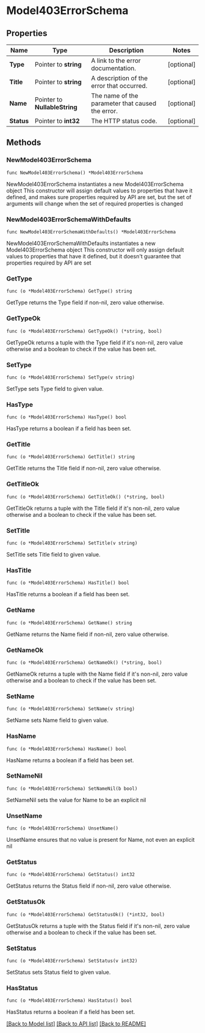 # Model403ErrorSchema

## Properties

Name | Type | Description | Notes
------------ | ------------- | ------------- | -------------
**Type** | Pointer to **string** | A link to the error documentation. | [optional] 
**Title** | Pointer to **string** | A description of the error that occurred. | [optional] 
**Name** | Pointer to **NullableString** | The name of the parameter that caused the error. | [optional] 
**Status** | Pointer to **int32** | The HTTP status code. | [optional] 

## Methods

### NewModel403ErrorSchema

`func NewModel403ErrorSchema() *Model403ErrorSchema`

NewModel403ErrorSchema instantiates a new Model403ErrorSchema object
This constructor will assign default values to properties that have it defined,
and makes sure properties required by API are set, but the set of arguments
will change when the set of required properties is changed

### NewModel403ErrorSchemaWithDefaults

`func NewModel403ErrorSchemaWithDefaults() *Model403ErrorSchema`

NewModel403ErrorSchemaWithDefaults instantiates a new Model403ErrorSchema object
This constructor will only assign default values to properties that have it defined,
but it doesn't guarantee that properties required by API are set

### GetType

`func (o *Model403ErrorSchema) GetType() string`

GetType returns the Type field if non-nil, zero value otherwise.

### GetTypeOk

`func (o *Model403ErrorSchema) GetTypeOk() (*string, bool)`

GetTypeOk returns a tuple with the Type field if it's non-nil, zero value otherwise
and a boolean to check if the value has been set.

### SetType

`func (o *Model403ErrorSchema) SetType(v string)`

SetType sets Type field to given value.

### HasType

`func (o *Model403ErrorSchema) HasType() bool`

HasType returns a boolean if a field has been set.

### GetTitle

`func (o *Model403ErrorSchema) GetTitle() string`

GetTitle returns the Title field if non-nil, zero value otherwise.

### GetTitleOk

`func (o *Model403ErrorSchema) GetTitleOk() (*string, bool)`

GetTitleOk returns a tuple with the Title field if it's non-nil, zero value otherwise
and a boolean to check if the value has been set.

### SetTitle

`func (o *Model403ErrorSchema) SetTitle(v string)`

SetTitle sets Title field to given value.

### HasTitle

`func (o *Model403ErrorSchema) HasTitle() bool`

HasTitle returns a boolean if a field has been set.

### GetName

`func (o *Model403ErrorSchema) GetName() string`

GetName returns the Name field if non-nil, zero value otherwise.

### GetNameOk

`func (o *Model403ErrorSchema) GetNameOk() (*string, bool)`

GetNameOk returns a tuple with the Name field if it's non-nil, zero value otherwise
and a boolean to check if the value has been set.

### SetName

`func (o *Model403ErrorSchema) SetName(v string)`

SetName sets Name field to given value.

### HasName

`func (o *Model403ErrorSchema) HasName() bool`

HasName returns a boolean if a field has been set.

### SetNameNil

`func (o *Model403ErrorSchema) SetNameNil(b bool)`

 SetNameNil sets the value for Name to be an explicit nil

### UnsetName
`func (o *Model403ErrorSchema) UnsetName()`

UnsetName ensures that no value is present for Name, not even an explicit nil
### GetStatus

`func (o *Model403ErrorSchema) GetStatus() int32`

GetStatus returns the Status field if non-nil, zero value otherwise.

### GetStatusOk

`func (o *Model403ErrorSchema) GetStatusOk() (*int32, bool)`

GetStatusOk returns a tuple with the Status field if it's non-nil, zero value otherwise
and a boolean to check if the value has been set.

### SetStatus

`func (o *Model403ErrorSchema) SetStatus(v int32)`

SetStatus sets Status field to given value.

### HasStatus

`func (o *Model403ErrorSchema) HasStatus() bool`

HasStatus returns a boolean if a field has been set.


[[Back to Model list]](../README.md#documentation-for-models) [[Back to API list]](../README.md#documentation-for-api-endpoints) [[Back to README]](../README.md)



